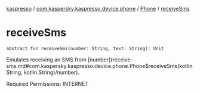 [kaspresso](../../index.md) / [com.kaspersky.kaspresso.device.phone](../index.md) / [Phone](index.md) / [receiveSms](./receive-sms.md)

# receiveSms

`abstract fun receiveSms(number: String, text: String): Unit`

Emulates receiving an SMS from [number](receive-sms.md#com.kaspersky.kaspresso.device.phone.Phone$receiveSms(kotlin.String, kotlin.String)/number).

Required Permissions: INTERNET

